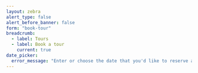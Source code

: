 ```yaml
---
layout: zebra
alert_type: false
alert_before_banner: false
form: "book-tour"
breadcrumb:
  - label: Tours
  - label: Book a tour
    current: true
date_picker:
  error_message: "Enter or choose the date that you'd like to reserve a tour"
---
```

